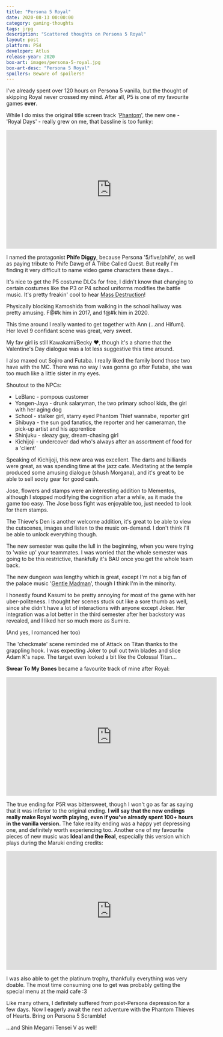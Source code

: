 ```yaml
---
title: "Persona 5 Royal"
date: 2020-08-13 00:00:00 
category: gaming-thoughts
tags: jrpg
description: "Scattered thoughts on Persona 5 Royal"
layout: post
platform: PS4
developer: Atlus
release-year: 2020
box-art: images/persona-5-royal.jpg
box-art-desc: "Persona 5 Royal"
spoilers: Beware of spoilers!
---
```

I've already spent over 120 hours on Persona 5 vanilla, but the thought of skipping Royal never crossed my mind. After all, P5 is one of my favourite games **ever**.

While I do miss the original title screen track '[Phantom](https://www.youtube.com/watch?v=OW1ps75BRSM)', the new one - 'Royal Days' - really grew on me, that bassline is too funky:

<div class="content-container">
<iframe width="560" height="315" src="https://www.youtube.com/embed/07ZV6h2Kb4c" frameborder="0" allow="accelerometer; autoplay; encrypted-media; gyroscope; picture-in-picture" allowfullscreen></iframe>
</div>

I named the protagonist **Phife Diggy**, because Persona '5/five/phife', as well as paying tribute to Phife Dawg of A Tribe Called Quest. But really I'm finding it very difficult to name video game characters these days...

It's nice to get the P5 costume DLCs for free, I didn't know that changing to certain costumes like the P3 or P4 school uniforms modifies the battle music. It's pretty freakin' cool to hear [Mass Destruction](https://www.youtube.com/watch?v=6jFaoLrLzd4)!

Physically blocking Kamoshida from walking in the school hallway was pretty amusing. F@#k him in 2017, and f@#k him in 2020.

This time around I really wanted to get together with Ann (...and Hifumi). Her level 9 confidant scene was great, very sweet.

My fav girl is still Kawakami/Becky ❤️, though it's a shame that the Valentine's Day dialogue was a lot less suggestive this time around.

I also maxed out Sojiro and Futaba. I really liked the family bond those two have with the MC. There was no way I was gonna go after Futaba, she was too much like a little sister in my eyes. 

Shoutout to the NPCs:

 * LeBlanc - pompous customer
 * Yongen-Jaya - drunk salaryman, the two primary school kids, the girl with her aging dog
 * School - stalker girl, starry eyed Phantom Thief wannabe, reporter girl
 * Shibuya - the sun god fanatics, the reporter and her cameraman, the pick-up artist and his apprentice
 * Shinjuku - sleazy guy, dream-chasing girl
 * Kichijoji - undercover dad who's always after an assortment of food for a 'client'

Speaking of Kichijoji, this new area was excellent. The darts and billiards were great, as was spending time at the jazz cafe. Meditating at the temple produced some amusing dialogue (shush Morgana), and it's great to be able to sell sooty gear for good cash.

Jose, flowers and stamps were an interesting addition to Mementos, although I stopped modifying the cognition after a while, as it made the game too easy. The Jose boss fight was enjoyable too, just needed to look for them stamps.

The Thieve's Den is another welcome addition, it's great to be able to view the cutscenes, images and listen to the music on-demand. I don't think I'll be able to unlock everything though. 

The new semester was quite the lull in the beginning, when you were trying to 'wake up' your teammates. I was worried that the whole semester was going to be this restrictive, thankfully it's BAU once you get the whole team back.

The new dungeon was lengthy which is great, except I'm not a big fan of the palace music '[Gentle Madman](https://www.youtube.com/watch?v=C-D9E3W94Zg)', though I think I'm in the minority.

I honestly found Kasumi to be pretty annoying for most of the game with her uber-politeness. I thought her scenes stuck out like a sore thumb as well, since she didn't have a lot of interactions with anyone except Joker. Her integration was a lot better in the third semester after her backstory was revealed, and I liked her so much more as Sumire.

(And yes, I romanced her too)

The 'checkmate' scene reminded me of Attack on Titan thanks to the grappling hook. I was expecting Joker to pull out twin blades and slice Adam K's nape. The target even looked a bit like the Colossal Titan...

**Swear To My Bones** became a favourite track of mine after Royal:

<div class="content-container">
<iframe width="560" height="315" src="https://www.youtube.com/embed/jTQlTOjabH8" frameborder="0" allow="accelerometer; autoplay; encrypted-media; gyroscope; picture-in-picture" allowfullscreen></iframe>
</div>

The true ending for P5R was bittersweet, though I won't go as far as saying that it was inferior to the original ending. **I will say that the new endings really make Royal worth playing, even if you've already spent 100+ hours in the vanilla version.** The fake reality ending was a happy yet depressing one, and definitely worth experiencing too. Another one of my favourite pieces of new music was **Ideal and the Real**, especially this version which plays during the Maruki ending credits:

<div class="content-container">
<iframe width="560" height="315" src="https://www.youtube.com/embed/f8CZXpAM4e0" frameborder="0" allow="accelerometer; autoplay; encrypted-media; gyroscope; picture-in-picture" allowfullscreen></iframe>
</div>

I was also able to get the platinum trophy, thankfully everything was very doable. The most time consuming one to get was probably getting the special menu at the maid cafe :3

Like many others, I definitely suffered from post-Persona depression for a few days. Now I eagerly await the next adventure with the Phantom Thieves of Hearts. Bring on Persona 5 Scramble!

...and Shin Megami Tensei V as well!